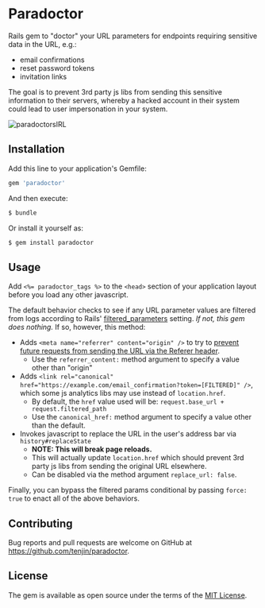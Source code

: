 # Paradoctor

Rails gem to "doctor" your URL parameters for endpoints requiring sensitive data in the URL, e.g.:
- email confirmations
- reset password tokens
- invitation links

The goal is to prevent 3rd party js libs from sending this sensitive information to their servers, whereby a hacked
account in their system could lead to user impersonation in your system.

![paradoctorsIRL](https://upload.wikimedia.org/wikipedia/commons/3/38/USAF_Pararescue_Flash.jpg)

## Installation
Add this line to your application's Gemfile:

```ruby
gem 'paradoctor'
```

And then execute:
```bash
$ bundle
```

Or install it yourself as:
```bash
$ gem install paradoctor
```

## Usage

Add `<%= paradoctor_tags %>` to the `<head>` section of your application layout before you load any other javascript.

The default behavior checks to see if any URL parameter values are filtered from logs according to Rails'
[filtered_parameters](https://guides.rubyonrails.org/action_controller_overview.html#parameters-filtering) setting. _If
not, this gem does nothing._ If so, however, this method:
- Adds `<meta name="referrer" content="origin" />` to try to [prevent future requests from sending the URL via the
Referer header](https://developer.mozilla.org/en-US/docs/Web/HTTP/Headers/Referrer-Policy).
  - Use the `referrer_content:` method argument to specify a value other than "origin"
- Adds `<link rel="canonical" href="https://example.com/email_confirmation?token=[FILTERED]" />`, which some js
analytics libs may use instead of `location.href`.
  - By default, the `href` value used will be: `request.base_url + request.filtered_path`
  - Use the `canonical_href:` method argument to specify a value other than the default.
- Invokes javascript to replace the URL in the user's address bar via `history#replaceState`
  - **NOTE: This will break page reloads.**
  - This will actually update `location.href` which should prevent 3rd party js libs from sending the original URL
elsewhere.
  - Can be disabled via the method argument `replace_url: false`.

Finally, you can bypass the filtered params conditional by passing `force: true` to enact all of the above behaviors.

## Contributing
Bug reports and pull requests are welcome on GitHub at https://github.com/tenjin/paradoctor.

## License
The gem is available as open source under the terms of the [MIT License](https://opensource.org/licenses/MIT).
